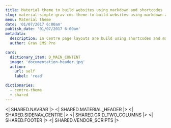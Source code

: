 ```yaml
---
title: Material theme to build websites using markdown and shortcodes
slug: material-simple-grav-cms-theme-to-build-websites-using-markdown-and-shortcodes
menu: Material theme
date: '01/07/2017 6:00am'
publish_date: '01/07/2017 6:00am'
metadata:
  description: In Centre page layouts are build using shortcodes and markdown, so Material Theme comes with two very basic templates and with an extended  Materialize version
  author: Grav CMS Pro

card:
  dictionary_item: D_MAIN_CONTENT
  image: 'documentation-header.jpg'
  action:
    url: self
    label: 'read'

dictionaries:
  - centre-theme
  - shared
---
```


<| SHARED.NAVBAR |>
<| SHARED.MATERIAL_HEADER |>
<| SHARED.SIDENAV_CENTRE |>
<| SHARED.GRID_TWO_COLUMNS |>
<| SHARED.FOOTER |>
<| SHARED.VENDOR_SCRIPTS |>
